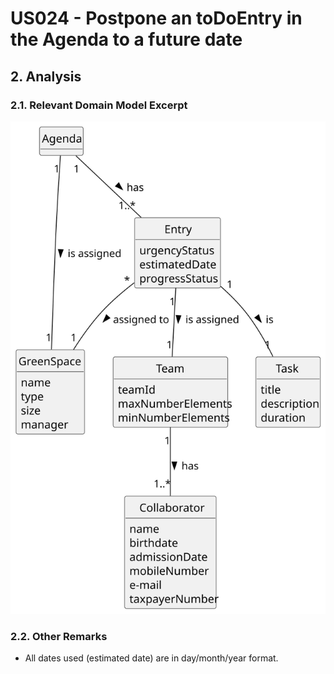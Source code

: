 # US024 - Postpone an toDoEntry in the Agenda to a future date

## 2. Analysis

### 2.1. Relevant Domain Model Excerpt 

![Domain Model](svg/us024-domain-model.svg)

### 2.2. Other Remarks

- All dates used (estimated date) are in day/month/year format.
